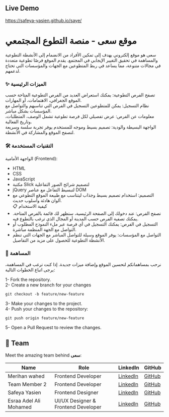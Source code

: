 ## Live Demo

https://safeya-yasien.github.io/saye/

# موقع سعى - منصة التطوع المجتمعي

سعى هو موقع إلكتروني يهدف إلى تمكين الأفراد من الانضمام إلى الأنشطة التطوعية والمساهمة في تحقيق التغيير الإيجابي في المجتمع. يقدم الموقع فرصًا تطوعية متعددة في مجالات متنوعة، مما يساعد في ربط المتطوعين مع الجهات والمؤسسات التي تحتاج لدعمهم.

### ✨ الميزات الرئيسية

تصفح الفرص التطوعية: يمكنك استعراض العديد من الفرص التطوعية المتاحة حسب الموقع الجغرافي، الاهتمامات، أو المهارات.<br>
نظام التسجيل: يمكن للمتطوعين التسجيل في الفرص التي تناسبهم والتواصل مع المؤسسات بشكل مباشر.<br>
معلومات عن الفرص: عرض تفصيلي لكل فرصة تطوعية تشمل الوصف، المتطلبات، وتاريخ الفعالية.<br>
الواجهة البسيطة والودية: تصميم بسيط وموجه للمستخدم يوفر تجربة سلسة وسريعة لتصفح الموقع والمشاركة في الأنشطة.<br>

### 🛠️ التقنيات المستخدمة

الواجهة الأمامية (Frontend):

- HTML<br>
- CSS<br>
- JavaScript<br>
- مكتبة Slick لتصميم شرائح الصور التفاعلية<br>
- jQuery لتبسيط التفاعل مع عناصر DOM<br>
- التصميم: استخدام تصميم بسيط وجذاب ليتناسب مع طبيعة الموقع التطوعي مع ألوان هادئة وأسلوب حديث.<br>
  📋 كيفية الاستخدام
- تصفح الفرص: عند دخولك إلى الصفحة الرئيسية، ستظهر لك قائمة بالفرص المتاحة. يمكنك تصفية الفرص حسب المدينة أو المجال الذي ترغب بالتطوع فيه.<br>
- التسجيل في الفرص: يمكنك التسجيل في أي فرصة عبر ملء النموذج المطلوب أو التواصل مع الجهة المنظمة مباشرة.<br>
- التواصل مع المؤسسات: يوفر الموقع وسيلة للتواصل المباشر مع الجهات التي تنظم الأنشطة التطوعية للحصول على مزيد من التفاصيل.<br>

### 🤝 المساهمة

نرحب بمساهماتكم لتحسين الموقع وإضافة ميزات جديدة. إذا كنت ترغب في المساهمة، يرجى اتباع الخطوات التالية:

1- Fork the repository.<br>
2- Create a new branch for your changes<br>

```
git checkout -b feature/new-feature
```

3- Make your changes to the project.<br>
4- Push your changes to the repository:

```
git push origin feature/new-feature
```

5- Open a Pull Request to review the changes.<br>

## 👥 Team

Meet the amazing team behind **سعى**:

| Name                   | Role                                | LinkedIn                                                         | GitHub                                     |
| ---------------------- | ----------------------------------- | ---------------------------------------------------------------- | ------------------------------------------ |
| Merihan wahed          | Frontend Developer                  | [LinkedIn](https://www.linkedin.com/in/meryhan-wahed-04a988250/) | [GitHub](https://github.com/Meryhanwahed)  |
| Team Member 2          | Frontend Developer                  | [LinkedIn](https://www.linkedin.com/in/member2)                  | [GitHub](https://github.com/member2)       |
| Safeya Yasien          | Frontend Designer                   | [LinkedIn](https://www.linkedin.com/in/safeya-yasien-2ba9b4260/) | [GitHub](https://github.com/Safeya-Yasien) |
| Esraa Adel Ali Mohamed | UI/UX Designer & Frontend Developer | [LinkedIn](https://www.linkedin.com/in/esraa-adel-84685325b)     | [GitHub](https://github.com/esraaadel89)   |
